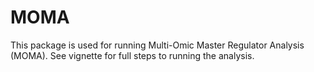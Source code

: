 # MOMA

This package is used for running Multi-Omic Master Regulator Analysis (MOMA).
See vignette for full steps to running the analysis.

